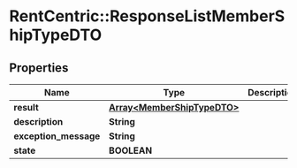 # RentCentric::ResponseListMemberShipTypeDTO

## Properties
Name | Type | Description | Notes
------------ | ------------- | ------------- | -------------
**result** | [**Array&lt;MemberShipTypeDTO&gt;**](MemberShipTypeDTO.md) |  | [optional] 
**description** | **String** |  | [optional] 
**exception_message** | **String** |  | [optional] 
**state** | **BOOLEAN** |  | [optional] 


